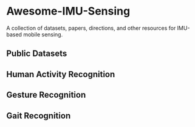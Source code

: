 # Awesome-IMU-Sensing
A collection of datasets, papers, directions, and other resources for IMU-based mobile sensing.

## Public Datasets

## Human Activity Recognition

## Gesture Recognition

## Gait Recognition
